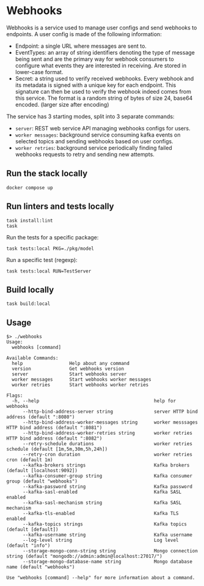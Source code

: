 # Webhooks

Webhooks is a service used to manage user configs and send webhooks to endpoints.
A user config is made of the following information:
- Endpoint: a single URL where messages are sent to.
- EventTypes: an array of string identifiers denoting the type of message being sent and are the primary way for webhook consumers to configure what events they are interested in receiving. Are stored in lower-case format.
- Secret: a string used to verify received webhooks. Every webhook and its metadata is signed with a unique key for each endpoint. This signature can then be used to verify the webhook indeed comes from this service.
  The format is a random string of bytes of size 24, base64 encoded. (larger size after encoding)

The service has 3 starting modes, split into 3 separate commands:

- `server`: REST web service API managing webhooks configs for users.
- `worker messages`: background service consuming kafka events on selected topics and sending webhooks based on user configs.
- `worker retries`: background service periodically finding failed webhooks requests to retry and sending new attempts.

## Run the stack locally
```
docker compose up
```

## Run linters and tests locally

```
task install:lint
task
```

Run the tests for a specific package:
```
task tests:local PKG=./pkg/model
```

Run a specific test (regexp):
```
task tests:local RUN=TestServer
```

## Build locally
```
task build:local
```

## Usage
```
$> ./webhooks
Usage:
  webhooks [command]

Available Commands:
  help                 Help about any command
  version              Get webhooks version
  server               Start webhooks server
  worker messages      Start webhooks worker messages
  worker retries       Start webhooks worker retries

Flags:
  -h, --help                                          help for webhooks
      --http-bind-address-server string               server HTTP bind address (default ":8080")
      --http-bind-address-worker-messages string      worker messsages HTTP bind address (default ":8081")
      --http-bind-address-worker-retries string       worker retries HTTP bind address (default ":8082")
      --retry-schedule durations                      worker retries schedule (default [1m,5m,30m,5h,24h])
      --retry-cron duration                           worker retries cron (default 1m)
      --kafka-brokers strings                         Kafka brokers (default [localhost:9092])
      --kafka-consumer-group string                   Kafka consumer group (default "webhooks")
      --kafka-password string                         Kafka password
      --kafka-sasl-enabled                            Kafka SASL enabled
      --kafka-sasl-mechanism string                   Kafka SASL mechanism
      --kafka-tls-enabled                             Kafka TLS enabled
      --kafka-topics strings                          Kafka topics (default [default])
      --kafka-username string                         Kafka username
      --log-level string                              Log level (default "info")
      --storage-mongo-conn-string string              Mongo connection string (default "mongodb://admin:admin@localhost:27017/")
      --storage-mongo-database-name string            Mongo database name (default "webhooks")

Use "webhooks [command] --help" for more information about a command. 
```
